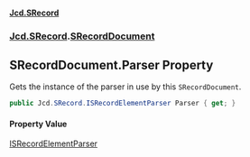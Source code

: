 #### [Jcd.SRecord](index.md 'index')
### [Jcd.SRecord](Jcd.SRecord.md 'Jcd.SRecord').[SRecordDocument](Jcd.SRecord.SRecordDocument.md 'Jcd.SRecord.SRecordDocument')

## SRecordDocument.Parser Property

Gets the instance of the parser in use by this `SRecordDocument`.

```csharp
public Jcd.SRecord.ISRecordElementParser Parser { get; }
```

#### Property Value
[ISRecordElementParser](Jcd.SRecord.ISRecordElementParser.md 'Jcd.SRecord.ISRecordElementParser')